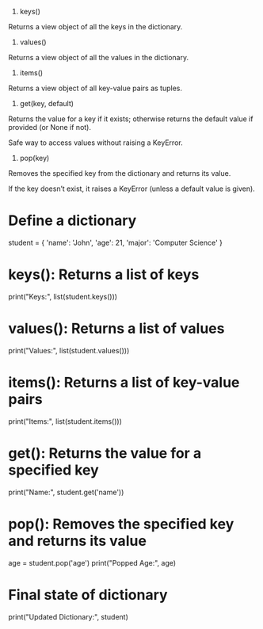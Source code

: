 1. keys()

Returns a view object of all the keys in the dictionary.


1. values()

Returns a view object of all the values in the dictionary.



1. items()

Returns a view object of all key-value pairs as tuples.


1. get(key, default)

Returns the value for a key if it exists; otherwise returns the default value if provided (or None if not).

Safe way to access values without raising a KeyError.



1. pop(key)

Removes the specified key from the dictionary and returns its value.

If the key doesn’t exist, it raises a KeyError (unless a default value is given).

# Define a dictionary
student = {
    'name': 'John',
    'age': 21,
    'major': 'Computer Science'
}

# keys(): Returns a list of keys
print("Keys:", list(student.keys()))

# values(): Returns a list of values
print("Values:", list(student.values()))

# items(): Returns a list of key-value pairs
print("Items:", list(student.items()))

# get(): Returns the value for a specified key
print("Name:", student.get('name'))

# pop(): Removes the specified key and returns its value
age = student.pop('age')
print("Popped Age:", age)

# Final state of dictionary
print("Updated Dictionary:", student)